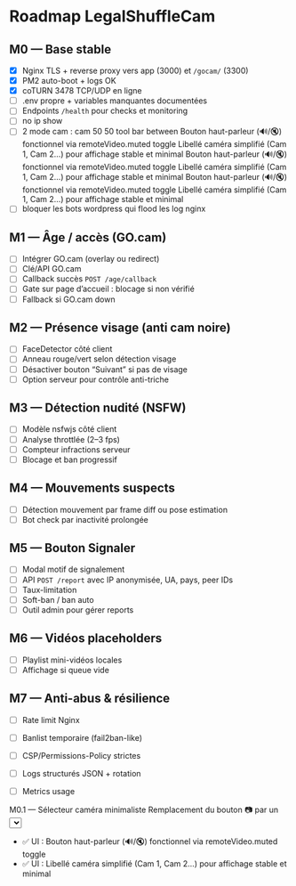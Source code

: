 # Roadmap LegalShuffleCam

## M0 — Base stable
- [x] Nginx TLS + reverse proxy vers app (3000) et `/gocam/` (3300)
- [x] PM2 auto-boot + logs OK
- [x] coTURN 3478 TCP/UDP en ligne
- [ ] .env propre + variables manquantes documentées
- [ ] Endpoints `/health` pour checks et monitoring
- [ ] no ip show
- [ ] 2 mode cam : cam 50 50 tool bar between
 Bouton haut-parleur (🔊/🔇) fonctionnel via remoteVideo.muted toggle
 Libellé caméra simplifié (Cam 1, Cam 2…) pour affichage stable et minimal
 Bouton haut-parleur (🔊/🔇) fonctionnel via remoteVideo.muted toggle
 Libellé caméra simplifié (Cam 1, Cam 2…) pour affichage stable et minimal
 Bouton haut-parleur (🔊/🔇) fonctionnel via remoteVideo.muted toggle
 Libellé caméra simplifié (Cam 1, Cam 2…) pour affichage stable et minimal
- [ ] bloquer les bots wordpress qui flood les log nginx

## M1 — Âge / accès (GO.cam)
- [ ] Intégrer GO.cam (overlay ou redirect)
- [ ] Clé/API GO.cam
- [ ] Callback succès `POST /age/callback`
- [ ] Gate sur page d’accueil : blocage si non vérifié
- [ ] Fallback si GO.cam down

## M2 — Présence visage (anti cam noire)
- [ ] FaceDetector côté client
- [ ] Anneau rouge/vert selon détection visage
- [ ] Désactiver bouton “Suivant” si pas de visage
- [ ] Option serveur pour contrôle anti-triche

## M3 — Détection nudité (NSFW)
- [ ] Modèle nsfwjs côté client
- [ ] Analyse throttlée (2–3 fps)
- [ ] Compteur infractions serveur
- [ ] Blocage et ban progressif

## M4 — Mouvements suspects
- [ ] Détection mouvement par frame diff ou pose estimation
- [ ] Bot check par inactivité prolongée

## M5 — Bouton Signaler
- [ ] Modal motif de signalement
- [ ] API `POST /report` avec IP anonymisée, UA, pays, peer IDs
- [ ] Taux-limitation
- [ ] Soft-ban / ban auto
- [ ] Outil admin pour gérer reports

## M6 — Vidéos placeholders
- [ ] Playlist mini-vidéos locales
- [ ] Affichage si queue vide

## M7 — Anti-abus & résilience
- [ ] Rate limit Nginx
- [ ] Banlist temporaire (fail2ban-like)
- [ ] CSP/Permissions-Policy strictes
- [ ] Logs structurés JSON + rotation
- [ ] Metrics usage


M0.1 — Sélecteur caméra minimaliste
  Remplacement du bouton 📷 par un <select> intégré
  Liste dynamique des caméras via enumerateDevices()
  Démarrage automatique de la première caméra détectée
  Changement à la volée sans reload
  Aucun impact sur layout ni proportions
  Pas de dépendance externe, pas de menu flottant
  Commit : feat: remplacement du bouton 📷 par un select caméra minimaliste
- ✅ UI : Bouton haut-parleur (🔊/🔇) fonctionnel via remoteVideo.muted toggle
- ✅ UI : Libellé caméra simplifié (Cam 1, Cam 2…) pour affichage stable et minimal
